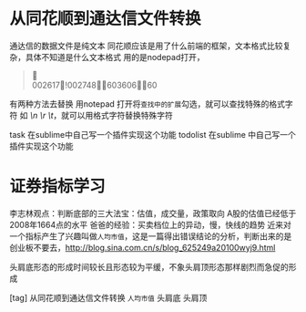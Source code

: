 # 从同花顺到通达信文件转换
通达信的数据文件是纯文本
同花顺应该是用了什么前端的框架，文本格式比较复杂，具体不知道是什么文本格式
用的是nodepad打开，

> <br>002617!00274860360660

有两种方法去替换 
用notepad 打开将`查找中的扩展`勾选，就可以查找特殊的格式字符 如 *\n* *\r* *\t*，就可以用格式字符替换特殊字符


task 在sublime中自己写一个插件实现这个功能
todolist 
在sublime 中自己写一个插件实现这个功能 


# 证券指标学习
李志林观点：判断底部的三大法宝：估值，成交量，政策取向
A股的估值已经低于2008年1664点的水平
爸爸的经验：买卖档位上的异动，慢，快线的趋势
近来对一个指标产生了兴趣叫做`人均市值`，这是一篇得出错误结论的分析，判断出来的是创业板不要去，http://blog.sina.com.cn/s/blog_625249a20100wyj9.html


头肩底形态的形成时间较长且形态较为平缓，不象头肩顶形态那样剧烈而急促的形成

[tag] 从同花顺到通达信文件转换 `人均市值` 头肩底 头肩顶








